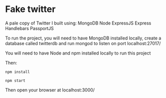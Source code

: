 # Fake twitter #


A pale copy of Twitter I built using:
MongoDB Node ExpressJS Express Handlebars PassportJS 

To run the project, you will need to have MongoDB installed locally, create a database called twitterdb and run mongod to listen on port localhost:27017/

You will need to have Node and npm installed locally to run this project

Then:

```shell
npm install
```
```shell
npm start
```

Then open your browser at localhost:3000/


